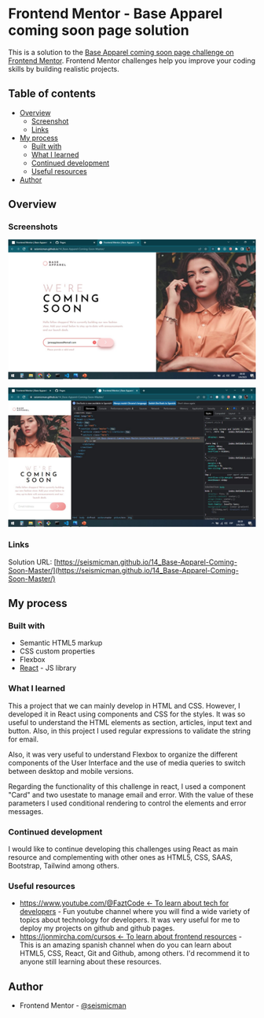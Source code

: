 # Frontend Mentor - Base Apparel coming soon page solution

This is a solution to the [Base Apparel coming soon page challenge on Frontend Mentor](https://www.frontendmentor.io/challenges/base-apparel-coming-soon-page-5d46b47f8db8a7063f9331a0). Frontend Mentor challenges help you improve your coding skills by building realistic projects.

## Table of contents

- [Overview](#overview)
  - [Screenshot](#screenshot)
  - [Links](#links)
- [My process](#my-process)
  - [Built with](#built-with)
  - [What I learned](#what-i-learned)
  - [Continued development](#continued-development)
  - [Useful resources](#useful-resources)
- [Author](#author)

## Overview

### Screenshots

![](./src/assets/images/screenshot1.jpg)

![](./src/assets/images/screenshot2.jpg)

### Links

Solution URL: [https://seismicman.github.io/14_Base-Apparel-Coming-Soon-Master/](https://seismicman.github.io/14_Base-Apparel-Coming-Soon-Master/)

## My process

### Built with

- Semantic HTML5 markup
- CSS custom properties
- Flexbox
- [React](https://reactjs.org/) - JS library

### What I learned

This a project that we can mainly develop in HTML and CSS. However, I developed it in React using components and CSS for the styles. It was so useful to understand the HTML elements as section, articles, input text and button. Also, in this project I used regular expressions to validate the string for email.

Also, it was very useful to understand Flexbox to organize the different components of the User Interface and the use of media queries to switch between desktop and mobile versions.

Regarding the functionality of this challenge in react, I used a component "Card" and two usestate to manage email and error. With the value of these parameters I used conditional rendering to control the elements and error messages.

### Continued development

I would like to continue developing this challenges using React as main resource and complementing with other ones as HTML5, CSS, SAAS, Bootstrap, Tailwind among others.

### Useful resources

- [https://www.youtube.com/@FaztCode <- To learn about tech for developers](https://www.youtube.com/@FaztCode) - Fun youtube channel where you will find a wide variety of topics about technology for developers. It was very useful for me to deploy my projects on github and github pages.
- [https://jonmircha.com/cursos <- To learn about frontend resources](https://jonmircha.com/cursos) - This is an amazing spanish channel when do you can learn about HTML5, CSS, React, Git and Github, among others. I'd recommend it to anyone still learning about these resources.

## Author

- Frontend Mentor - [@seismicman](https://www.frontendmentor.io/profile/seismicman)
